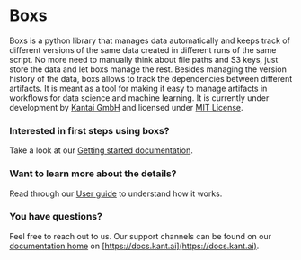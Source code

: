 # Boxs

Boxs is a python library that manages data automatically and keeps track of different
versions of the same data created in different runs of the same script. No more need to manually
think about file paths and S3 keys, just store the data and let boxs manage the rest.
Besides managing the version history of the data, boxs allows to track the dependencies between
different artifacts. It is meant as a tool for making it easy to manage artifacts in workflows
for data science and machine learning. It is currently under development
by [Kantai GmbH](https://kant.ai) and licensed under
[MIT License](https://gitlab.com/kantai/boxs/-/blob/mainline/LICENSE).

### Interested in first steps using boxs?
Take a look at our [Getting started documentation](./getting_started/).

### Want to learn more about the details?
Read through our [User guide](./user_guide/) to understand how it works.

### You have questions?
Feel free to reach out to us. Our support channels can be found on our [documentation home](https://docs.kant.ai)
on [https://docs.kant.ai](https://docs.kant.ai).
